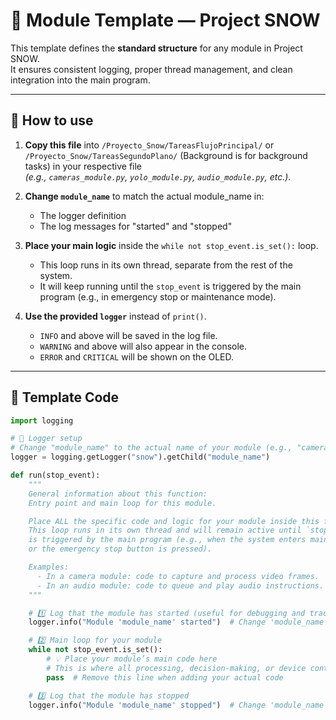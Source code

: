 # 📝 Module Template — Project SNOW

This template defines the **standard structure** for any module in Project SNOW.  
It ensures consistent logging, proper thread management, and clean integration into the main program.

---

## 📌 How to use

1. **Copy this file** into `/Proyecto_Snow/TareasFlujoPrincipal/` or `/Proyecto_Snow/TareasSegundoPlano/` (Background is for background tasks) in your respective file  
   _(e.g., `cameras_module.py`, `yolo_module.py`, `audio_module.py`,  etc.)_.

2. **Change `module_name`** to match the actual module_name in:
   - The logger definition
   - The log messages for "started" and "stopped"

3. **Place your main logic** inside the `while not stop_event.is_set():` loop.  
   - This loop runs in its own thread, separate from the rest of the system.  
   - It will keep running until the `stop_event` is triggered by the main program (e.g., in emergency stop or maintenance mode).

4. **Use the provided `logger`** instead of `print()`.  
   - `INFO` and above will be saved in the log file.  
   - `WARNING` and above will also appear in the console.  
   - `ERROR` and `CRITICAL` will be shown on the OLED.

---

## 📄 Template Code

```python
import logging

# 🔧 Logger setup
# Change "module_name" to the actual name of your module (e.g., "cameras_module", "yolo_module", "audio_module", etc.)
logger = logging.getLogger("snow").getChild("module_name")

def run(stop_event):
    """
    General information about this function:
    Entry point and main loop for this module.

    Place ALL the specific code and logic for your module inside this function.
    This loop runs in its own thread and will remain active until `stop_event`
    is triggered by the main program (e.g., when the system enters maintenance mode
    or the emergency stop button is pressed).

    Examples:
      - In a camera module: code to capture and process video frames.
      - In an audio module: code to queue and play audio instructions.
    """

    # 1️⃣ Log that the module has started (useful for debugging and tracking activity)
    logger.info("Module 'module_name' started")  # Change 'module_name' to your actual module name

    # 2️⃣ Main loop for your module
    while not stop_event.is_set():
        # 💡 Place your module’s main code here
        # This is where all processing, decision-making, or device control will happen
        pass  # Remove this line when adding your actual code

    # 3️⃣ Log that the module has stopped
    logger.info("Module 'module_name' stopped")  # Change 'module_name' to your actual module name
